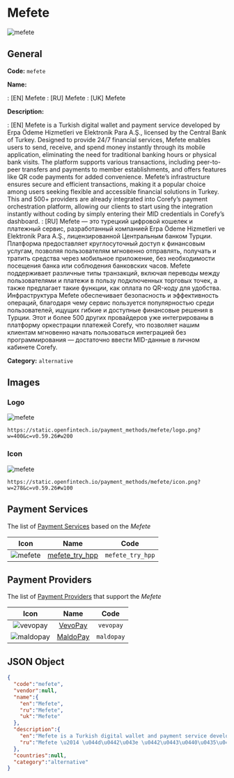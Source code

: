 
# Mefete 
![mefete](https://static.openfintech.io/payment_methods/mefete/logo.png?w=400&c=v0.59.26#w200)  

## General 
**Code:** `mefete` 
 
**Name:** 
 
:	[EN] Mefete 
:	[RU] Mefete 
:	[UK] Mefete 
 
**Description:** 
 
: [EN] Mefete is a Turkish digital wallet and payment service developed by Erpa Ödeme Hizmetleri ve Elektronik Para A.Ş., licensed by the Central Bank of Turkey. Designed to provide 24/7 financial services, Mefete enables users to send, receive, and spend money instantly through its mobile application, eliminating the need for traditional banking hours or physical bank visits. The platform supports various transactions, including peer-to-peer transfers and payments to member establishments, and offers features like QR code payments for added convenience. Mefete’s infrastructure ensures secure and efficient transactions, making it a popular choice among users seeking flexible and accessible financial solutions in Turkey. This and 500+ providers are already integrated into Corefy’s payment orchestration platform, allowing our clients to start using the integration instantly without coding by simply entering their MID credentials in Corefy’s dashboard. 
: [RU] Mefete — это турецкий цифровой кошелек и платежный сервис, разработанный компанией Erpa Ödeme Hizmetleri ve Elektronik Para A.Ş., лицензированной Центральным банком Турции. Платформа предоставляет круглосуточный доступ к финансовым услугам, позволяя пользователям мгновенно отправлять, получать и тратить средства через мобильное приложение, без необходимости посещения банка или соблюдения банковских часов. Mefete поддерживает различные типы транзакций, включая переводы между пользователями и платежи в пользу подключенных торговых точек, а также предлагает такие функции, как оплата по QR-коду для удобства. Инфраструктура Mefete обеспечивает безопасность и эффективность операций, благодаря чему сервис пользуется популярностью среди пользователей, ищущих гибкие и доступные финансовые решения в Турции. Этот и более 500 других провайдеров уже интегрированы в платформу оркестрации платежей Corefy, что позволяет нашим клиентам мгновенно начать пользоваться интеграцией без программирования — достаточно ввести MID-данные в личном кабинете Corefy. 
 
**Category:** `alternative` 
 

## Images 

### Logo 
![mefete](https://static.openfintech.io/payment_methods/mefete/logo.png?w=400&c=v0.59.26#w200)  

```
https://static.openfintech.io/payment_methods/mefete/logo.png?w=400&c=v0.59.26#w200
```  

### Icon 
![mefete](https://static.openfintech.io/payment_methods/mefete/icon.png?w=278&c=v0.59.26#w100)  

```
https://static.openfintech.io/payment_methods/mefete/icon.png?w=278&c=v0.59.26#w100
```  

## Payment Services 
 
The list of [Payment Services](/payment-services/) based on the _Mefete_ 

|Icon|Name|Code| 
|:---:|:---:|:---:| 
|![mefete](https://static.openfintech.io/payment_methods/mefete/icon.png?w=278&c=v0.59.26#w100) |[mefete_try_hpp](/payment-services/mefete_try_hpp/)|`mefete_try_hpp`| 
 

## Payment Providers 
 
The list of [Payment Providers](/payment-providers/) that support the _Mefete_ 

|Icon|Name|Code| 
|:---:|:---:|:---:| 
|![vevopay](https://static.openfintech.io/payment_providers/vevopay/icon.png?w=278&c=v0.59.26#w100) |[VevoPay](/payment-providers/vevopay/)|`vevopay`| 
|![maldopay](https://static.openfintech.io/payment_providers/maldopay/icon.png?w=278&c=v0.59.26#w100) |[MaldoPay](/payment-providers/maldopay/)|`maldopay`| 
 

## JSON Object 

```json
{
  "code":"mefete",
  "vendor":null,
  "name":{
    "en":"Mefete",
    "ru":"Mefete",
    "uk":"Mefete"
  },
  "description":{
    "en":"Mefete is a Turkish digital wallet and payment service developed by Erpa \u00d6deme Hizmetleri ve Elektronik Para A.\u015e., licensed by the Central Bank of Turkey. Designed to provide 24\/7 financial services, Mefete enables users to send, receive, and spend money instantly through its mobile application, eliminating the need for traditional banking hours or physical bank visits. The platform supports various transactions, including peer-to-peer transfers and payments to member establishments, and offers features like QR code payments for added convenience. Mefete\u2019s infrastructure ensures secure and efficient transactions, making it a popular choice among users seeking flexible and accessible financial solutions in Turkey. This and 500+ providers are already integrated into Corefy\u2019s payment orchestration platform, allowing our clients to start using the integration instantly without coding by simply entering their MID credentials in Corefy\u2019s dashboard.",
    "ru":"Mefete \u2014 \u044d\u0442\u043e \u0442\u0443\u0440\u0435\u0446\u043a\u0438\u0439 \u0446\u0438\u0444\u0440\u043e\u0432\u043e\u0439 \u043a\u043e\u0448\u0435\u043b\u0435\u043a \u0438 \u043f\u043b\u0430\u0442\u0435\u0436\u043d\u044b\u0439 \u0441\u0435\u0440\u0432\u0438\u0441, \u0440\u0430\u0437\u0440\u0430\u0431\u043e\u0442\u0430\u043d\u043d\u044b\u0439 \u043a\u043e\u043c\u043f\u0430\u043d\u0438\u0435\u0439 Erpa \u00d6deme Hizmetleri ve Elektronik Para A.\u015e., \u043b\u0438\u0446\u0435\u043d\u0437\u0438\u0440\u043e\u0432\u0430\u043d\u043d\u043e\u0439 \u0426\u0435\u043d\u0442\u0440\u0430\u043b\u044c\u043d\u044b\u043c \u0431\u0430\u043d\u043a\u043e\u043c \u0422\u0443\u0440\u0446\u0438\u0438. \u041f\u043b\u0430\u0442\u0444\u043e\u0440\u043c\u0430 \u043f\u0440\u0435\u0434\u043e\u0441\u0442\u0430\u0432\u043b\u044f\u0435\u0442 \u043a\u0440\u0443\u0433\u043b\u043e\u0441\u0443\u0442\u043e\u0447\u043d\u044b\u0439 \u0434\u043e\u0441\u0442\u0443\u043f \u043a \u0444\u0438\u043d\u0430\u043d\u0441\u043e\u0432\u044b\u043c \u0443\u0441\u043b\u0443\u0433\u0430\u043c, \u043f\u043e\u0437\u0432\u043e\u043b\u044f\u044f \u043f\u043e\u043b\u044c\u0437\u043e\u0432\u0430\u0442\u0435\u043b\u044f\u043c \u043c\u0433\u043d\u043e\u0432\u0435\u043d\u043d\u043e \u043e\u0442\u043f\u0440\u0430\u0432\u043b\u044f\u0442\u044c, \u043f\u043e\u043b\u0443\u0447\u0430\u0442\u044c \u0438 \u0442\u0440\u0430\u0442\u0438\u0442\u044c \u0441\u0440\u0435\u0434\u0441\u0442\u0432\u0430 \u0447\u0435\u0440\u0435\u0437 \u043c\u043e\u0431\u0438\u043b\u044c\u043d\u043e\u0435 \u043f\u0440\u0438\u043b\u043e\u0436\u0435\u043d\u0438\u0435, \u0431\u0435\u0437 \u043d\u0435\u043e\u0431\u0445\u043e\u0434\u0438\u043c\u043e\u0441\u0442\u0438 \u043f\u043e\u0441\u0435\u0449\u0435\u043d\u0438\u044f \u0431\u0430\u043d\u043a\u0430 \u0438\u043b\u0438 \u0441\u043e\u0431\u043b\u044e\u0434\u0435\u043d\u0438\u044f \u0431\u0430\u043d\u043a\u043e\u0432\u0441\u043a\u0438\u0445 \u0447\u0430\u0441\u043e\u0432. Mefete \u043f\u043e\u0434\u0434\u0435\u0440\u0436\u0438\u0432\u0430\u0435\u0442 \u0440\u0430\u0437\u043b\u0438\u0447\u043d\u044b\u0435 \u0442\u0438\u043f\u044b \u0442\u0440\u0430\u043d\u0437\u0430\u043a\u0446\u0438\u0439, \u0432\u043a\u043b\u044e\u0447\u0430\u044f \u043f\u0435\u0440\u0435\u0432\u043e\u0434\u044b \u043c\u0435\u0436\u0434\u0443 \u043f\u043e\u043b\u044c\u0437\u043e\u0432\u0430\u0442\u0435\u043b\u044f\u043c\u0438 \u0438 \u043f\u043b\u0430\u0442\u0435\u0436\u0438 \u0432 \u043f\u043e\u043b\u044c\u0437\u0443 \u043f\u043e\u0434\u043a\u043b\u044e\u0447\u0435\u043d\u043d\u044b\u0445 \u0442\u043e\u0440\u0433\u043e\u0432\u044b\u0445 \u0442\u043e\u0447\u0435\u043a, \u0430 \u0442\u0430\u043a\u0436\u0435 \u043f\u0440\u0435\u0434\u043b\u0430\u0433\u0430\u0435\u0442 \u0442\u0430\u043a\u0438\u0435 \u0444\u0443\u043d\u043a\u0446\u0438\u0438, \u043a\u0430\u043a \u043e\u043f\u043b\u0430\u0442\u0430 \u043f\u043e QR-\u043a\u043e\u0434\u0443 \u0434\u043b\u044f \u0443\u0434\u043e\u0431\u0441\u0442\u0432\u0430. \u0418\u043d\u0444\u0440\u0430\u0441\u0442\u0440\u0443\u043a\u0442\u0443\u0440\u0430 Mefete \u043e\u0431\u0435\u0441\u043f\u0435\u0447\u0438\u0432\u0430\u0435\u0442 \u0431\u0435\u0437\u043e\u043f\u0430\u0441\u043d\u043e\u0441\u0442\u044c \u0438 \u044d\u0444\u0444\u0435\u043a\u0442\u0438\u0432\u043d\u043e\u0441\u0442\u044c \u043e\u043f\u0435\u0440\u0430\u0446\u0438\u0439, \u0431\u043b\u0430\u0433\u043e\u0434\u0430\u0440\u044f \u0447\u0435\u043c\u0443 \u0441\u0435\u0440\u0432\u0438\u0441 \u043f\u043e\u043b\u044c\u0437\u0443\u0435\u0442\u0441\u044f \u043f\u043e\u043f\u0443\u043b\u044f\u0440\u043d\u043e\u0441\u0442\u044c\u044e \u0441\u0440\u0435\u0434\u0438 \u043f\u043e\u043b\u044c\u0437\u043e\u0432\u0430\u0442\u0435\u043b\u0435\u0439, \u0438\u0449\u0443\u0449\u0438\u0445 \u0433\u0438\u0431\u043a\u0438\u0435 \u0438 \u0434\u043e\u0441\u0442\u0443\u043f\u043d\u044b\u0435 \u0444\u0438\u043d\u0430\u043d\u0441\u043e\u0432\u044b\u0435 \u0440\u0435\u0448\u0435\u043d\u0438\u044f \u0432 \u0422\u0443\u0440\u0446\u0438\u0438. \u042d\u0442\u043e\u0442 \u0438 \u0431\u043e\u043b\u0435\u0435 500 \u0434\u0440\u0443\u0433\u0438\u0445 \u043f\u0440\u043e\u0432\u0430\u0439\u0434\u0435\u0440\u043e\u0432 \u0443\u0436\u0435 \u0438\u043d\u0442\u0435\u0433\u0440\u0438\u0440\u043e\u0432\u0430\u043d\u044b \u0432 \u043f\u043b\u0430\u0442\u0444\u043e\u0440\u043c\u0443 \u043e\u0440\u043a\u0435\u0441\u0442\u0440\u0430\u0446\u0438\u0438 \u043f\u043b\u0430\u0442\u0435\u0436\u0435\u0439 Corefy, \u0447\u0442\u043e \u043f\u043e\u0437\u0432\u043e\u043b\u044f\u0435\u0442 \u043d\u0430\u0448\u0438\u043c \u043a\u043b\u0438\u0435\u043d\u0442\u0430\u043c \u043c\u0433\u043d\u043e\u0432\u0435\u043d\u043d\u043e \u043d\u0430\u0447\u0430\u0442\u044c \u043f\u043e\u043b\u044c\u0437\u043e\u0432\u0430\u0442\u044c\u0441\u044f \u0438\u043d\u0442\u0435\u0433\u0440\u0430\u0446\u0438\u0435\u0439 \u0431\u0435\u0437 \u043f\u0440\u043e\u0433\u0440\u0430\u043c\u043c\u0438\u0440\u043e\u0432\u0430\u043d\u0438\u044f \u2014 \u0434\u043e\u0441\u0442\u0430\u0442\u043e\u0447\u043d\u043e \u0432\u0432\u0435\u0441\u0442\u0438 MID-\u0434\u0430\u043d\u043d\u044b\u0435 \u0432 \u043b\u0438\u0447\u043d\u043e\u043c \u043a\u0430\u0431\u0438\u043d\u0435\u0442\u0435 Corefy."
  },
  "countries":null,
  "category":"alternative"
}
```  
